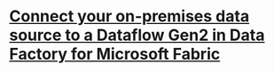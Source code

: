 # **[Connect your on-premises data source to a Dataflow Gen2 in Data Factory for Microsoft Fabric](<https://learn.microsoft.com/en-us/fabric/data-factory/how-to-access-on-premises-data>)**
